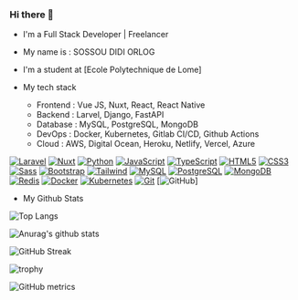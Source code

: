 ### Hi there 👋

<!--
**KillingMaster/KillingMaster** is a ✨ _special_ ✨ repository because its `README.md` (this file) appears on your GitHub profile.
help me write beautiful github profile readme. My name is : SOSSOU DIDI ORLOG, my tech stack : Larvel , Vue JS, Nuxt, Django , FastAPI
-->

- I'm a Full Stack Developer | Freelancer
- My name is : SOSSOU DIDI ORLOG

- I'm a student at [Ecole Polytechnique de Lome]


- My tech stack
    - Frontend : Vue JS, Nuxt, React, React Native
    - Backend : Larvel, Django, FastAPI
    - Database : MySQL, PostgreSQL, MongoDB
    - DevOps : Docker, Kubernetes, Gitlab CI/CD, Github Actions
    - Cloud : AWS, Digital Ocean, Heroku, Netlify, Vercel, Azure
  
[![Laravel](https://img.shields.io/badge/-Laravel-000?&logo=laravel)](https://laravel.com/)
[![Nuxt](https://img.shields.io/badge/-Nuxt-000?&logo=nuxt.js)](https://nuxtjs.org/)
[![Python](https://img.shields.io/badge/-Python-000?&logo=python)](https://www.python.org/)
[![JavaScript](https://img.shields.io/badge/-JavaScript-000?&logo=javascript)](https://www.javascript.com/)
[![TypeScript](https://img.shields.io/badge/-TypeScript-000?&logo=typescript)](https://www.typescriptlang.org/)
[![HTML5](https://img.shields.io/badge/-HTML5-000?&logo=html5)](https://www.w3.org/html/)
[![CSS3](https://img.shields.io/badge/-CSS3-000?&logo=css3)](https://www.w3.org/Style/CSS/)
[![Sass](https://img.shields.io/badge/-Sass-000?&logo=sass)](https://sass-lang.com/)
[![Bootstrap](https://img.shields.io/badge/-Bootstrap-000?&logo=bootstrap)](https://getbootstrap.com/)
[![Tailwind](https://img.shields.io/badge/-Tailwind-000?&logo=tailwind-css)](https://tailwindcss.com/)
[![MySQL](https://img.shields.io/badge/-MySQL-000?&logo=mysql)](https://www.mysql.com/)
[![PostgreSQL](https://img.shields.io/badge/-PostgreSQL-000?&logo=postgresql)](https://www.postgresql.org/)
[![MongoDB](https://img.shields.io/badge/-MongoDB-000?&logo=mongodb)](https://www.mongodb.com/)
[![Redis](https://img.shields.io/badge/-Redis-000?&logo=redis)](https://redis.io/)
[![Docker](https://img.shields.io/badge/-Docker-000?&logo=docker)](https://www.docker.com/)
[![Kubernetes](https://img.shields.io/badge/-Kubernetes-000?&logo=kubernetes)](https://kubernetes.io/)
[![Git](https://img.shields.io/badge/-Git-000?&logo=git)](https://git-scm.com/)
[![GitHub](https://img.shields.io/badge/-GitHub-000?&logo=github)]

- My Github Stats

![Top Langs](https://github-readme-stats.vercel.app/api/top-langs/?username=KillingMaster&layout=compact&theme=radical)

![Anurag's github stats](https://github-readme-stats.vercel.app/api?username=KillingMaster&show_icons=true&theme=radical)

![GitHub Streak](https://github-readme-streak-stats.herokuapp.com/?user=KillingMaster&theme=radical)

![trophy](https://github-profile-trophy.vercel.app/?username=KillingMaster&theme=onedark)

![GitHub metrics](https://metrics.lecoq.io/KillingMaster) 



